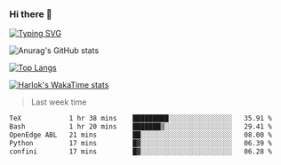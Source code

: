### Hi there 👋

<!--
**wray-le/wray-lee* is a ✨ _special_ ✨ repository because its `README.md` (this file) appears on your GitHub profile.

Here are some ideas to get you started:

- 🔭 I’m currently working on ...
- 🌱 I’m currently learning ...
- 👯 I’m looking to collaborate on ...
- 🤔 I’m looking for help with ...
- 💬 Ask me about ...
- 📫 How to reach me: ...
- 😄 Pronouns: ...
- ⚡ Fun fact: ...
-->
[![Typing SVG](https://readme-typing-svg.herokuapp.com?color=91BEF0&vCenter=true&lines=This+is+Wray's+profile;A+noob+developer)](https://git.io/typing-svg)


![Anurag's GitHub stats](https://github-readme-stats.vercel.app/api?username=wray-lee&show_icons=true&theme=tokyonight)


[![Top Langs](https://github-readme-stats.vercel.app/api/top-langs/?username=wray-lee&exclude_repo=wray-lee.github.io,wray-lee&layout=donut)](https://github.com/anuraghazra/github-readme-stats)


[![Harlok's WakaTime stats](https://github-readme-stats.vercel.app/api/wakatime?username=wray)](https://github.com/anuraghazra/github-readme-stats)

> Last week time

<!--START_SECTION:waka-->

```txt
TeX            1 hr 38 mins    █████████░░░░░░░░░░░░░░░░   35.91 %
Bash           1 hr 20 mins    ███████▒░░░░░░░░░░░░░░░░░   29.41 %
OpenEdge ABL   21 mins         ██░░░░░░░░░░░░░░░░░░░░░░░   08.00 %
Python         17 mins         █▓░░░░░░░░░░░░░░░░░░░░░░░   06.39 %
confini        17 mins         █▓░░░░░░░░░░░░░░░░░░░░░░░   06.28 %
```

<!--END_SECTION:waka-->
